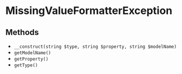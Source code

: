 # MissingValueFormatterException

## Methods

- `__construct(string $type, string $property, string $modelName)`
- `getModelName()`
- `getProperty()`
- `getType()`
